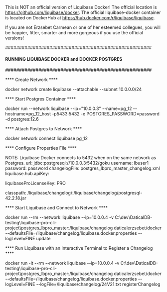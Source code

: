 This is NOT an official version of Liquibase Docker! The official location is https://github.com/liquibase/docker. The official liquibase-docker container is located on DockerHub at https://hub.docker.com/r/liquibase/liquibase.

If you are not Erzsebet Carmean or one of her esteemed collegues, you will be happier, fitter, smarter and more gorgeous if you use the official versions!  

#####################################################
#### RUNNING LIQUIBASE DOCKER and DOCKER POSTGRES ###
#####################################################

**** Create Network ****

docker network create liquibase --attachable --subnet 10.0.0.0/24

**** Start Postgres Container ****

docker run --network liquibase --ip="10.0.0.3" --name=pg_12 --hostname=pg_12_host -p5433:5432 -e POSTGRES_PASSWORD=password -d postgres:12.6 

**** Attach Postgres to Network ****

docker network connect liquibase pg_12

**** Configure Properties File ****

NOTE: Liquibase Docker connects to 5432 when on the same network as Postgres.
url: jdbc:postgresql://10.0.0.3:5432/goku
username: lbuser1
password: password
changelogFile: postgres_lbpro_master_changelog.xml
liquibase.hub.apiKey: <YOUR KEY>

liquibaseProLicenseKey: PRO

classpath: /liquibase/changelog/:/liquibase/changelog/postgresql-42.2.18.jar

**** Start Liquibase and Connect to Network ****

docker run --rm --network liquibase --ip=10.0.0.4 -v C:\dev\DaticalDB-testing\liquibase-pro-cli-project\postgres_lbpro_master:/liquibase/changelog daticalerzsebet/docker --defaultsFile=/liquibase/changelog/liquibase.docker.properties --logLevel=FINE update

**** Run Liquibase with an Interactive Terminal to Register a Changelog ****
  
docker run -it  --rm --network liquibase --ip=10.0.0.4 -v C:\dev\DaticalDB-testing\liquibase-pro-cli-project\postgres_lbpro_master:/liquibase/changelog daticalerzsebet/docker --defaultsFile=/liquibase/changelog/liquibase.docker.properties --logLevel=FINE --logFile=/liquibase/changelog/24V21.txt registerChangelog
